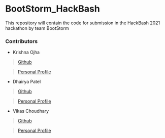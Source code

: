 # BootStorm_HackBash
This repository will contain the code for submission in the HackBash 2021 hackathon by team BootStorm


### Contributors 
* Krishna Ojha

> [Github](https://github.com/coder-KO)

> [Personal Profile](https://coder-ko.github.io/personal-site/)

* Dhairya Patel

> [Github](https://github.com/AAA530)

> [Personal Profile](https://drive.google.com/file/d/1bgJpT2rRf0upA91vG-3iNV_eQZBaZvvn/view?usp=sharing)

* Vikas Choudhary 

> [Github](https://github.com/vikaschoudhary007)

> [Personal Profile](https://drive.google.com/file/d/1xGKEAjikdb-157t9kHudxxevxp8w1ub2/view?usp=sharing)
